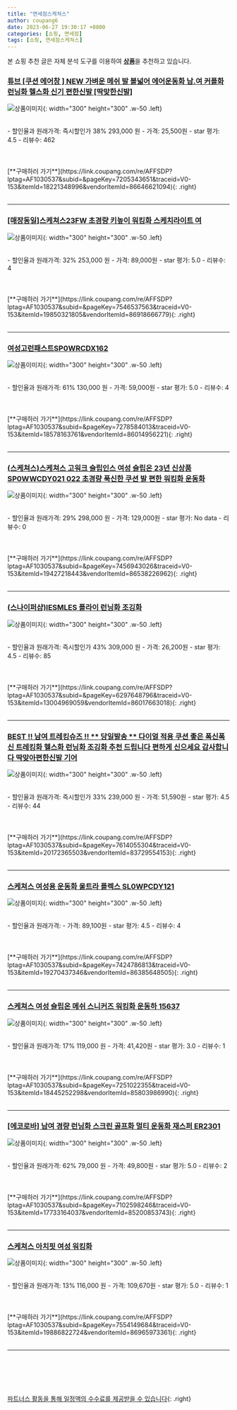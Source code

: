 ```yaml
---
title: "면세점스케쳐스"
author: coupang6
date: 2023-06-27 19:30:17 +0800
categories: [쇼핑, 면세점]
tags: [쇼핑, 면세점스케쳐스]
---
```


본 쇼핑 추천 글은 자체 분석 도구를 이용하여 [**상품**](https://link.coupang.com/a/bao1ui)을 추천하고 있습니다.

### [튜브 [쿠션 에어창 ] NEW 가벼운 메쉬 발 볼넓어 에어운동화 남.여 커플화 런닝화 헬스화 신기 편한신발 [딱맞한신발]](https://link.coupang.com/re/AFFSDP?lptag=AF1030537&subid=&pageKey=7205343651&traceid=V0-153&itemId=18221348996&vendorItemId=86646621094)

![상품이미지](https://thumbnail6.coupangcdn.com/thumbnails/remote/230x230ex/image/vendor_inventory/b095/25cc0064100757750a040fb6950974927bfe592fdfd6cb94ac88ce9c76bc.jpg){: width="300" height="300" .w-50 .left}


<br>
- 할인율과 원래가격: 즉시할인가 38%  293,000   원
- 가격: 25,500원
- star 평가: 4.5
- 리뷰수: 462
<br>
<br>
<br>
<br>
[**구매하러 가기**](https://link.coupang.com/re/AFFSDP?lptag=AF1030537&subid=&pageKey=7205343651&traceid=V0-153&itemId=18221348996&vendorItemId=86646621094){: .right}
<br>
<br>

---

### [[매장동일]스케쳐스23FW 초경량 키높이 워킹화 스케치라이트 여](https://link.coupang.com/re/AFFSDP?lptag=AF1030537&subid=&pageKey=7546537563&traceid=V0-153&itemId=19850321805&vendorItemId=86918666779)

![상품이미지](https://thumbnail6.coupangcdn.com/thumbnails/remote/230x230ex/image/vendor_inventory/858b/05f7fc4bff6d450a3b1cc2342c435071faf62d68d2ddddec1b8645263468.jpg){: width="300" height="300" .w-50 .left}


<br>
- 할인율과 원래가격: 32%  253,000   원
- 가격: 89,000원
- star 평가: 5.0
- 리뷰수: 4
<br>
<br>
<br>
<br>
[**구매하러 가기**](https://link.coupang.com/re/AFFSDP?lptag=AF1030537&subid=&pageKey=7546537563&traceid=V0-153&itemId=19850321805&vendorItemId=86918666779){: .right}
<br>
<br>

---

### [여성고런패스트SP0WRCDX162](https://link.coupang.com/re/AFFSDP?lptag=AF1030537&subid=&pageKey=7278584013&traceid=V0-153&itemId=18578163761&vendorItemId=86014956221)

![상품이미지](https://thumbnail10.coupangcdn.com/thumbnails/remote/230x230ex/image/vendor_inventory/0212/432184adc9dfffded07e2465b46514d349f337ecb5656468b9fbfaddf37f.jpg){: width="300" height="300" .w-50 .left}


<br>
- 할인율과 원래가격: 61%  130,000   원
- 가격: 59,000원
- star 평가: 5.0
- 리뷰수: 4
<br>
<br>
<br>
<br>
[**구매하러 가기**](https://link.coupang.com/re/AFFSDP?lptag=AF1030537&subid=&pageKey=7278584013&traceid=V0-153&itemId=18578163761&vendorItemId=86014956221){: .right}
<br>
<br>

---

### [(스케쳐스)스케쳐스 고워크 슬립인스 여성 슬립온 23년 신상품 SP0WWCDY021 022 초경량 푹신한 쿠션 발 편한 워킹화 운동화](https://link.coupang.com/re/AFFSDP?lptag=AF1030537&subid=&pageKey=7456943026&traceid=V0-153&itemId=19427218443&vendorItemId=86538226962)

![상품이미지](https://thumbnail8.coupangcdn.com/thumbnails/remote/230x230ex/image/vendor_inventory/d135/067484128c22a3ceff418a6e4d8c3457c78fdbe6835c7d03c9602ea49dc0.png){: width="300" height="300" .w-50 .left}


<br>
- 할인율과 원래가격: 29%  298,000   원
- 가격: 129,000원
- star 평가: No data
- 리뷰수: 0
<br>
<br>
<br>
<br>
[**구매하러 가기**](https://link.coupang.com/re/AFFSDP?lptag=AF1030537&subid=&pageKey=7456943026&traceid=V0-153&itemId=19427218443&vendorItemId=86538226962){: .right}
<br>
<br>

---

### [(스나이퍼샵)IESMLES 플라이 런닝화 조깅화](https://link.coupang.com/re/AFFSDP?lptag=AF1030537&subid=&pageKey=6297648796&traceid=V0-153&itemId=13004969059&vendorItemId=86017663018)

![상품이미지](https://thumbnail6.coupangcdn.com/thumbnails/remote/230x230ex/image/vendor_inventory/25cc/b43b4690868f2220377576943fbec27da6350ba19b704c0ec74be62bd47c.png){: width="300" height="300" .w-50 .left}


<br>
- 할인율과 원래가격: 즉시할인가 43%  309,000   원
- 가격: 26,200원
- star 평가: 4.5
- 리뷰수: 85
<br>
<br>
<br>
<br>
[**구매하러 가기**](https://link.coupang.com/re/AFFSDP?lptag=AF1030537&subid=&pageKey=6297648796&traceid=V0-153&itemId=13004969059&vendorItemId=86017663018){: .right}
<br>
<br>

---

### [BEST !! 남여 트레킹슈즈 !! ** 당일발송 ** 다이얼 적용 쿠션 좋은 폭신폭신 트레킹화 헬스화 런닝화 조깅화 추천 드립니다 편하게 신으세요 감사합니다 딱맞아편한신발 기어](https://link.coupang.com/re/AFFSDP?lptag=AF1030537&subid=&pageKey=7614055304&traceid=V0-153&itemId=20172365503&vendorItemId=83729554153)

![상품이미지](https://thumbnail9.coupangcdn.com/thumbnails/remote/230x230ex/image/vendor_inventory/0af3/4bd98708f4254fc610bbd1bb8760413f2962616df3151fc8ab29995a4017.jpg){: width="300" height="300" .w-50 .left}


<br>
- 할인율과 원래가격: 즉시할인가 33%  239,000   원
- 가격: 51,590원
- star 평가: 4.5
- 리뷰수: 44
<br>
<br>
<br>
<br>
[**구매하러 가기**](https://link.coupang.com/re/AFFSDP?lptag=AF1030537&subid=&pageKey=7614055304&traceid=V0-153&itemId=20172365503&vendorItemId=83729554153){: .right}
<br>
<br>

---

### [스케쳐스 여성용 운동화 울트라 플렉스 SL0WPCDY121](https://link.coupang.com/re/AFFSDP?lptag=AF1030537&subid=&pageKey=7424786813&traceid=V0-153&itemId=19270437346&vendorItemId=86385648505)

![상품이미지](https://thumbnail7.coupangcdn.com/thumbnails/remote/230x230ex/image/retail/images/2023/06/26/10/6/b667c8e7-7141-4d15-bd52-227439c5f03d.jpg){: width="300" height="300" .w-50 .left}


<br>
- 할인율과 원래가격: 
- 가격: 89,100원
- star 평가: 4.5
- 리뷰수: 4
<br>
<br>
<br>
<br>
[**구매하러 가기**](https://link.coupang.com/re/AFFSDP?lptag=AF1030537&subid=&pageKey=7424786813&traceid=V0-153&itemId=19270437346&vendorItemId=86385648505){: .right}
<br>
<br>

---

### [스케쳐스 여성 슬립온 메쉬 스니커즈 워킹화 운동하 15637](https://link.coupang.com/re/AFFSDP?lptag=AF1030537&subid=&pageKey=7251022355&traceid=V0-153&itemId=18445252298&vendorItemId=85803986990)

![상품이미지](https://thumbnail7.coupangcdn.com/thumbnails/remote/230x230ex/image/vendor_inventory/6dcb/562af71b1da685d94db76d38eb14cae724a76b297be02206a5fa6b785359.jpg){: width="300" height="300" .w-50 .left}


<br>
- 할인율과 원래가격: 17%  119,000   원
- 가격: 41,420원
- star 평가: 3.0
- 리뷰수: 1
<br>
<br>
<br>
<br>
[**구매하러 가기**](https://link.coupang.com/re/AFFSDP?lptag=AF1030537&subid=&pageKey=7251022355&traceid=V0-153&itemId=18445252298&vendorItemId=85803986990){: .right}
<br>
<br>

---

### [[에코로바] 남여 경량 런닝화 스크린 골프화 멀티 운동화 재스퍼 ER2301](https://link.coupang.com/re/AFFSDP?lptag=AF1030537&subid=&pageKey=7102598246&traceid=V0-153&itemId=17733164037&vendorItemId=85200853743)

![상품이미지](https://thumbnail7.coupangcdn.com/thumbnails/remote/230x230ex/image/vendor_inventory/9a62/3a3b7822efa2ff91cb994a7c0d61ad0b5912b28db5d81bc7d97836d55835.jpg){: width="300" height="300" .w-50 .left}


<br>
- 할인율과 원래가격: 62%  79,000   원
- 가격: 49,800원
- star 평가: 5.0
- 리뷰수: 2
<br>
<br>
<br>
<br>
[**구매하러 가기**](https://link.coupang.com/re/AFFSDP?lptag=AF1030537&subid=&pageKey=7102598246&traceid=V0-153&itemId=17733164037&vendorItemId=85200853743){: .right}
<br>
<br>

---

### [스케쳐스 아치핏 여성 워킹화](https://link.coupang.com/re/AFFSDP?lptag=AF1030537&subid=&pageKey=7554149684&traceid=V0-153&itemId=19886822724&vendorItemId=86965973361)

![상품이미지](https://thumbnail7.coupangcdn.com/thumbnails/remote/230x230ex/image/vendor_inventory/ad24/a3913bb728174595c2e2cc10796e255e36c9fceea84737202242cb5b6917.jpg){: width="300" height="300" .w-50 .left}


<br>
- 할인율과 원래가격: 13%  116,000   원
- 가격: 109,670원
- star 평가: 5.0
- 리뷰수: 1
<br>
<br>
<br>
<br>
[**구매하러 가기**](https://link.coupang.com/re/AFFSDP?lptag=AF1030537&subid=&pageKey=7554149684&traceid=V0-153&itemId=19886822724&vendorItemId=86965973361){: .right}
<br>
<br>

---
<br><br><br><br><br> [파트너스 활동을 통해 일정액의 수수료를 제공받을 수 있습니다](https://link.coupang.com/a/bao1ui){: .right}